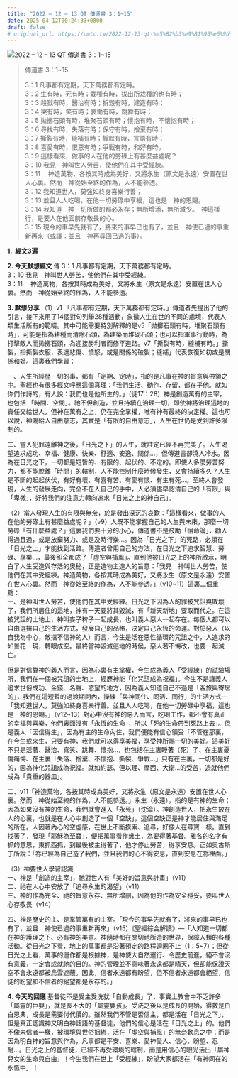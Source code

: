 ```yaml
---
title: "2022 – 12 – 13 QT 傳道書 3：1~15"
date: 2025-04-12T00:24:33+0800
draft: false
# original_url: https://cmtc.tw/2022-12-13-qt-%e5%82%b3%e9%81%93%e6%9b%b8-3%ef%bc%9a115
---
```


![2022 – 12 – 13 QT 傳道書 3：1\~15](/images/qt.jpg  "2022 – 12 – 13 QT 傳道書 3：1\~15")

> 傳道書 3：1\~15
>
> 3：1 凡事都有定期，天下萬務都有定時。  
> 3：2 生有時，死有時；栽種有時，拔出所栽種的也有時；  
> 3：3 殺戮有時，醫治有時；拆毀有時，建造有時；  
> 3：4 哭有時，笑有時；哀慟有時，跳舞有時；  
> 3：5 拋擲石頭有時，堆聚石頭有時；懷抱有時，不懷抱有時；  
> 3：6 尋找有時，失落有時；保守有時，捨棄有時；  
> 3：7 撕裂有時，縫補有時；靜默有時，言語有時；  
> 3：8 喜愛有時，恨惡有時；爭戰有時，和好有時。  
> 3：9 這樣看來，做事的人在他的勞碌上有甚麼益處呢？  
> 3：10 我見　神叫世人勞苦，使他們在其中受經練。  
> 3：11 　神造萬物，各按其時成為美好，又將永生（原文是永遠）安置在世人心裏。然而　神從始至終的作為，人不能參透。  
> 3：12 我知道世人，莫強如終身喜樂行善；  
> 3：13 並且人人吃喝，在他一切勞碌中享福，這也是　神的恩賜。  
> 3：14 我知道　神一切所做的都必永存；無所增添，無所減少。　神這樣行，是要人在他面前存敬畏的心。  
> 3：15 現今的事早先就有了，將來的事早已也有了，並且　神使已過的事重新再來（或譯：並且　神再尋回已過的事）。

**1.  經文3遍**

**2. 今天默想經文**
傳 3：1 凡事都有定期，天下萬務都有定時。  
3：10 我見　神叫世人勞苦，使他們在其中受經練。  
3：11 　神造萬物，各按其時成為美好，又將永生（原文是永遠）安置在世人心裏。然而　神從始至終的作為，人不能參透。

**3. 默想分享**
（1）v1 「凡事都有定期，天下萬務都有定時。」傳道者先提出了他的引言，接下來用了14個對句列舉28種活動，象徵人生在世的不同的處境，代表人類生活所有的範疇。其中可能需要特別解釋的是v5「拋擲石頭有時，堆聚石頭有時」，可能是指為耕種而清除石頭，為建築而堆砌石頭；也可以指軍事行動時，為打擊敵人而拋擲石頭，為迎接勝利者而修平道路。v7「撕裂有時，縫補有時。」撕裂，指撕裂衣服，表達悲傷、憤怒，或是關係的破裂；縫補」代表恢復如初或是關係和好。這裏我們學習：

一、人生所經歷一切的事，都有「定期、定時」，指的是凡事在神的旨意與帶領之中。聖經也有很多經文呼應這個真理：「我們生活、動作、存留，都在乎他。就如你們作詩的，有人說：我們也是他所生的。」（徒17：28）神是創造萬有的主宰，也包括 「時間、空間」。祂不但創造，並且持續在治理一切，即使神將治理這地的責任交給世人，但神在萬有之上，仍在完全掌權，唯有神有最終的決定權。這也可以說，神賜給人自由意志，其實是「有限的自由意志」，人生在世仍是受到許多限制的。

二、當人犯罪遠離神之後，「日光之下」的人生，就註定已經不再完美了。人生渴望追求成功、幸福、健康、快樂、舒適、安逸、關係…，但傳道書卻澆人冷水。因為在日光之下，一切都是短暫的、有限的、起伏的、不定的。即使人多麼勞苦努力，都不能脫離「時間」的轄制，人不能控制什麼時候發生，又會持續多久？人生是不斷的起起伏伏，有好有壞、有喜有苦、有愛有恨、有生有死…。至終人會發現，人生的發展走向，完全不在人自己的手中，人必須儘早認清自己的「有限」與「卑微」，好將我們的注意力轉向追求「日光之上的神自己」。

（2）當人發現人生的有限與無奈，於是發出深沉的哀歎：「這樣看來，做事的人在他的勞碌上有甚麼益處呢？」（v9）人既不能掌握自己的人生與未來，那麼一切勞碌「有什麼益處？」這裏我們要十分的小心，傳道書不是鼓勵「宿命論」，勸人得過且過，或是放棄努力、或是及時行樂…。因為「日光之下」的死路，必須在「日光之上」才能找到活路。傳道者曾用自己的方法，在日光之下追求智慧、勞碌、享樂…，最後卻全都成了「虛空與捕風」。直到他被日光之上的神所啟示，明白了人生受造與存活的奧秘，正是造物主造人的旨意：「我見　神叫世人勞苦，使他們在其中受經練。神造萬物，各按其時成為美好，又將永生（原文是永遠）安置在世人心裏。然而　神從始至終的作為，人不能參透。」（v10\~11）這裏二個重點：  
一、是神叫世人勞苦，使他們在其中受經練。日光之下因為人的罪被咒詛與敗壞了，我們所居住的這地，神有一天要將其毀滅，有「新天新地」要取而代之。在這被咒詛的土地上，神叫麥子稗子一起成長，也叫義人惡人一起存在。每個人都可以自由選擇自己的生活方式，發展自己的品格，決定自己永恆的命運。對於惡人（以自我為中心，敵擋不信神的人）而言，今生是活在惡性循環的咒詛之中，人追求的如曇花一現，轉眼成空。最終當神毀滅這地的時候，惡人若不悔改，也要一起滅亡。

但是對信靠神的義人而言，因為心裏有主掌權，今生成為義人「受經練」的試驗場所，我們在一個被咒詛的土地上，經歷神能「化咒詛成為祝福」。今生不是讓義人追求世俗成功、金錢、名聲、慾望的地方，因為義人知道自己不過是「客旅與寄居的」，我們在這短暫的過渡期間內，操練「與神同住、同活、同行」的生活方式—「我知道世人，莫強如終身喜樂行善。並且人人吃喝，在他一切勞碌中享福，這也是　神的恩賜。」（v12\~13）對心中沒有神的惡人而言，吃喝工作，都不會有真正的幸福與喜樂，他們裏面沒有「永恆的生命」，所以「死的生命帶到死路上去」。但是義人「因信得生」，因為有主的生命內住，我們便能有信心領受「不管在那裏，在今生或來生，只要有神，我們就可以得享美福，享受神所賜一切的美好。這美好不只是活著、醫治、喜笑、跳舞、懷抱…，也包括在主裏睡著（死）了、在主裏憂傷痛悔、在主裏「失落、捨棄、不懷抱、撕裂、爭戰…」只有在主裏，一切都是好的，因為神化咒詛成為祝福。就如約瑟、但以理、摩西、大衛…的受苦，造就他們成為「貴重的器皿」。

二、v11「神造萬物，各按其時成為美好，又將永生（原文是永遠）安置在世人心裏。然而　神從始至終的作為，人不能參透。」永生（永遠），指的是有神的生命；因為如果沒有神的生命，我們就會進入「永死」（沈淪）。神創造世人，把永生放在人的心裏，也就是在人心中創造了一個「空缺」，這個空缺正是神才能居住與滿足的所在。人因著內心的空虛感，在世上不斷摸索、追尋，好像人在尋寶一樣。直到找著了，發現「耶穌為至寶」，便把萬事看作糞土，為要得著基督。雅各的名字有抓的意思，東抓西抓，到最後被主得著了，他才停止勞苦，得享安息。正如奥古斯丁所說：「祢已經為自己造了我們，並且我們的心不得安息，直到安息在祢裡面。」

（3）神要世人學習認識  
一、神是「創造的主宰」，祂對世人有「美好的旨意與計畫」（v11）  
二、祂在人心中安放了「追尋永生的渴望」（v11）  
三、神的作為完全、祂的旨意永存、無所增刪，因為他的作為安全穩妥，要叫世人心存敬畏（v14）

四、神是歷史的主、是掌管萬有的主宰。「現今的事早先就有了，將來的事早已也有了，並且　神使已過的事重新再來」（v15）《聖經綜合解讀》—「人知道一切都在神的護理之下、必有神的美意。神隨時都在關切祂所造的世界，保障人類的各種活動。從日光之下看，地上的萬事都是沿著預定的路程迴圈不止（1：5\~7）；但從日光之上看，萬事的運作都是根據神，是神使大自然運行、令歷史前進，絕不會沒有意義，一定會成就祂的目的。神的管理並不意味著永遠都是晴天，但卻能保證天空不會永遠都被烏雲遮蔽。因此，信者永遠都有盼望，但不信者永遠都會絕望，信徒的盼望和不信者的絕望都是永存的。」

**4. 今天的回應**
基督徒不是受主受洗就「自動成長」了，事實上教會中不乏許多「屬靈的巨嬰」，就是長不大的「屬靈嬰孩」。受洗之後以是成長的開始，得救是白白恩典，成長是需要付代價的。雖然我們不管是否信主，都是活在「日光之下」，但是真正認識神又明白神話語的基督徒，他們的信心是活在「日光之上」的。他們不像未信者一樣，被環境與世俗捆綁，活在「虛空與捕風」的無奈歎息之中；而是因為明白神的旨意與作為，凡事都是平安、喜樂、愛神愛人、信心、盼望、忍耐…。日光之上的基督徒，已經不再受環境的轄制，而是用信心的眼光活出「屬神兒女的生命與自由」！今生我們在世上「受經練」，盼望大家都活在「有神同在的永恆中」！
